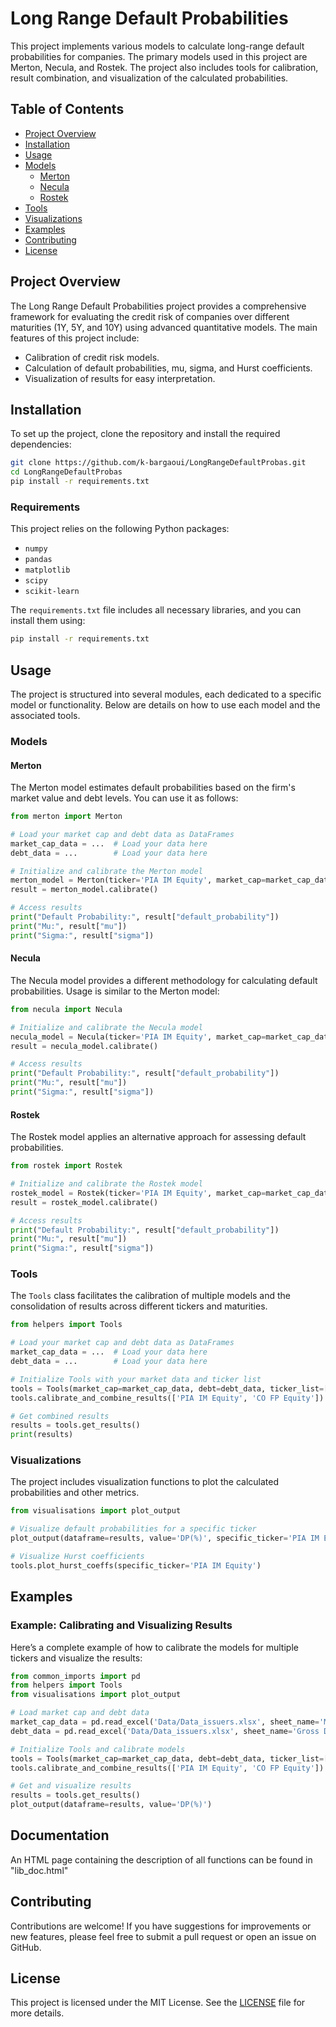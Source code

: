 
# Long Range Default Probabilities

This project implements various models to calculate long-range default probabilities for companies. The primary models used in this project are Merton, Necula, and Rostek. The project also includes tools for calibration, result combination, and visualization of the calculated probabilities.

## Table of Contents

- [Project Overview](#project-overview)
- [Installation](#installation)
- [Usage](#usage)
- [Models](#models)
  - [Merton](#merton)
  - [Necula](#necula)
  - [Rostek](#rostek)
- [Tools](#tools)
- [Visualizations](#visualizations)
- [Examples](#examples)
- [Contributing](#contributing)
- [License](#license)

## Project Overview

The Long Range Default Probabilities project provides a comprehensive framework for evaluating the credit risk of companies over different maturities (1Y, 5Y, and 10Y) using advanced quantitative models. The main features of this project include:

- Calibration of credit risk models.
- Calculation of default probabilities, mu, sigma, and Hurst coefficients.
- Visualization of results for easy interpretation.

## Installation

To set up the project, clone the repository and install the required dependencies:

```bash
git clone https://github.com/k-bargaoui/LongRangeDefaultProbas.git
cd LongRangeDefaultProbas
pip install -r requirements.txt
```

### Requirements

This project relies on the following Python packages:

- `numpy`
- `pandas`
- `matplotlib`
- `scipy`
- `scikit-learn`

The `requirements.txt` file includes all necessary libraries, and you can install them using:

```bash
pip install -r requirements.txt
```

## Usage

The project is structured into several modules, each dedicated to a specific model or functionality. Below are details on how to use each model and the associated tools.

### Models

#### Merton

The Merton model estimates default probabilities based on the firm's market value and debt levels. You can use it as follows:

```python
from merton import Merton

# Load your market cap and debt data as DataFrames
market_cap_data = ...  # Load your data here
debt_data = ...        # Load your data here

# Initialize and calibrate the Merton model
merton_model = Merton(ticker='PIA IM Equity', market_cap=market_cap_data, debt=debt_data, T=5)
result = merton_model.calibrate()

# Access results
print("Default Probability:", result["default_probability"])
print("Mu:", result["mu"])
print("Sigma:", result["sigma"])
```

#### Necula

The Necula model provides a different methodology for calculating default probabilities. Usage is similar to the Merton model:

```python
from necula import Necula

# Initialize and calibrate the Necula model
necula_model = Necula(ticker='PIA IM Equity', market_cap=market_cap_data, debt=debt_data, T=5)
result = necula_model.calibrate()

# Access results
print("Default Probability:", result["default_probability"])
print("Mu:", result["mu"])
print("Sigma:", result["sigma"])
```

#### Rostek

The Rostek model applies an alternative approach for assessing default probabilities.

```python
from rostek import Rostek

# Initialize and calibrate the Rostek model
rostek_model = Rostek(ticker='PIA IM Equity', market_cap=market_cap_data, debt=debt_data, T=5)
result = rostek_model.calibrate()

# Access results
print("Default Probability:", result["default_probability"])
print("Mu:", result["mu"])
print("Sigma:", result["sigma"])
```

### Tools

The `Tools` class facilitates the calibration of multiple models and the consolidation of results across different tickers and maturities. 

```python
from helpers import Tools

# Load your market cap and debt data as DataFrames
market_cap_data = ...  # Load your data here
debt_data = ...        # Load your data here

# Initialize Tools with your market data and ticker list
tools = Tools(market_cap=market_cap_data, debt=debt_data, ticker_list=['PIA IM Equity', 'CO FP Equity'])
tools.calibrate_and_combine_results(['PIA IM Equity', 'CO FP Equity'])

# Get combined results
results = tools.get_results()
print(results)
```

### Visualizations

The project includes visualization functions to plot the calculated probabilities and other metrics. 

```python
from visualisations import plot_output

# Visualize default probabilities for a specific ticker
plot_output(dataframe=results, value='DP(%)', specific_ticker='PIA IM Equity')

# Visualize Hurst coefficients
tools.plot_hurst_coeffs(specific_ticker='PIA IM Equity')
```

## Examples

### Example: Calibrating and Visualizing Results

Here’s a complete example of how to calibrate the models for multiple tickers and visualize the results:

```python
from common_imports import pd
from helpers import Tools
from visualisations import plot_output

# Load market cap and debt data
market_cap_data = pd.read_excel('Data/Data_issuers.xlsx', sheet_name='Mod Market Cap')
debt_data = pd.read_excel('Data/Data_issuers.xlsx', sheet_name='Gross Debt', nrows=1)

# Initialize Tools and calibrate models
tools = Tools(market_cap=market_cap_data, debt=debt_data, ticker_list=['PIA IM Equity', 'CO FP Equity'])
tools.calibrate_and_combine_results(['PIA IM Equity', 'CO FP Equity'])

# Get and visualize results
results = tools.get_results()
plot_output(dataframe=results, value='DP(%)')
```
## Documentation

An HTML page containing the description of all functions can be found in "lib_doc.html"

## Contributing

Contributions are welcome! If you have suggestions for improvements or new features, please feel free to submit a pull request or open an issue on GitHub.

## License

This project is licensed under the MIT License. See the [LICENSE](LICENSE) file for more details.
